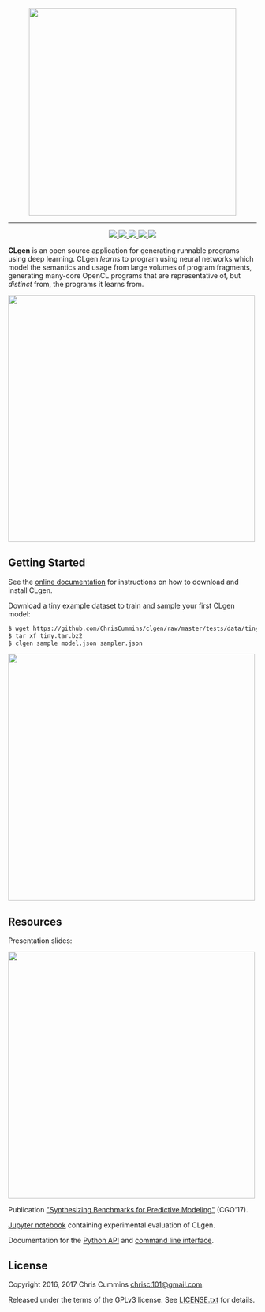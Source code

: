 <div align="center">
  <a href="https://github.com/ChrisCummins/clgen">
    <img src="https://raw.githubusercontent.com/ChrisCummins/clgen/master/docs/assets/logo.png" width="420">
  </a>
</div>

-------

<div align="center">
  <a href="http://chriscummins.cc/clgen/" target="_blank">
    <img src="https://img.shields.io/badge/docs-0.3.12.dev0-brightgreen.svg?style=flat">
  </a>
  <a href="https://travis-ci.org/ChrisCummins/clgen" target="_blank">
    <img src="https://img.shields.io/travis/ChrisCummins/clgen/master.svg?style=flat">
  </a>
  <a href="https://coveralls.io/github/ChrisCummins/clgen?branch=master">
    <img src="https://img.shields.io/coveralls/ChrisCummins/clgen/master.svg?style=flat">
  </a>
   <a href="https://github.com/ChrisCummins/clgen/releases" target="_blank">
    <img src="https://img.shields.io/badge/release-0.3.12.dev0-blue.svg?style=flat">
  </a>
  <a href="https://www.gnu.org/licenses/gpl-3.0.en.html" target="_blank">
    <img src="https://img.shields.io/badge/license-GNU%20GPL%20v3-blue.svg?style=flat">
  </a>
</div>

**CLgen** is an open source application for generating runnable programs using
deep learning. CLgen *learns* to program using neural networks which model the
semantics and usage from large volumes of program fragments, generating
many-core OpenCL programs that are representative of, but *distinct* from, the
programs it learns from.

<img src="https://raw.githubusercontent.com/ChrisCummins/clgen/master/docs/assets/pipeline.png" width="500">


## Getting Started

See the [online documentation](http://chriscummins.cc/clgen/) for instructions
on how to download and install CLgen.

Download a tiny example dataset to train and sample your first CLgen model:

```sh
$ wget https://github.com/ChrisCummins/clgen/raw/master/tests/data/tiny.tar.bz2
$ tar xf tiny.tar.bz2
$ clgen sample model.json sampler.json
```

<img src="https://raw.githubusercontent.com/ChrisCummins/clgen/master/docs/assets/clgen.gif" width="500">


## Resources

Presentation slides:

<a href="https://speakerdeck.com/chriscummins/synthesizing-benchmarks-for-predictive-modelling-cgo-17">
  <img src="https://raw.githubusercontent.com/ChrisCummins/clgen/master/docs/assets/slides.png" width="500">
</a>

Publication
["Synthesizing Benchmarks for Predictive Modeling"](https://github.com/ChrisCummins/paper-synthesizing-benchmarks)
(CGO'17).

[Jupyter notebook](https://github.com/ChrisCummins/paper-synthesizing-benchmarks/blob/master/code/Paper.ipynb) containing experimental evaluation of
CLgen.

Documentation for the [Python API](http://chriscummins.cc/clgen/api/) and
[command line interface](http://chriscummins.cc/clgen/bin/).


## License

Copyright 2016, 2017 Chris Cummins <chrisc.101@gmail.com>.

Released under the terms of the GPLv3 license. See [LICENSE.txt](/LICENSE.txt)
for details.
